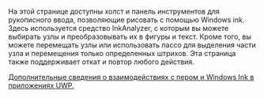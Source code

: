 ﻿На этой странице доступны холст и панель инструментов для рукописного ввода, позволяющие рисовать с помощью Windows ink.
Здесь используется средство InkAnalyzer, с которым вы можете выбирать узлы и преобразовывать их в фигуры и текст. Кроме того, вы можете перемещать узлы или использовать лассо для выделения части узла и перемещения только определенных штрихов. Эта страница также поддерживает откат и повтор любого действия.
 
[Дополнительные сведения о взаимодействиях с пером и Windows Ink в приложениях UWP.](https://docs.microsoft.com//windows/uwp/design/input/pen-and-stylus-interactions)
